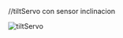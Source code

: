 //tiltServo con sensor inclinacion

![tiltServo](https://user-images.githubusercontent.com/105952154/224408975-4ddf3724-6385-4005-bede-5d3912975b60.png)



